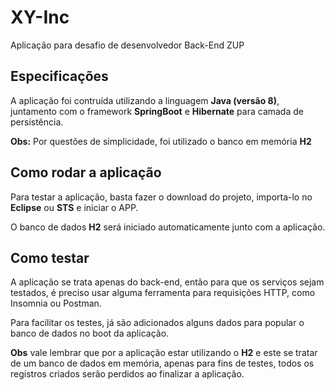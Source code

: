 # XY-Inc
Aplicação para desafio de desenvolvedor Back-End ZUP

## Especificações
A aplicação foi contruída utilizando a linguagem **Java (versão 8)**, juntamento com o framework **SpringBoot**
e **Hibernate** para camada de persistência.

**Obs:** Por questões de simplicidade, foi utilizado o banco em memória **H2**

## Como rodar a aplicação
Para testar a aplicação, basta fazer o download do projeto, importa-lo no **Eclipse** ou **STS** e iniciar o APP.

O banco de dados **H2** será iniciado automaticamente junto com a aplicação. 

## Como testar
A aplicação se trata apenas do back-end, então para que os serviços sejam testados, é preciso usar alguma ferramenta
para requisições HTTP, como Insomnia ou Postman.

Para facilitar os testes, já são adicionados alguns dados para popular o banco de dados no boot da aplicação.

**Obs** vale lembrar que por a aplicação estar utilizando o **H2** e este se tratar de um banco de dados em memória,
apenas para fins de testes, todos os registros criados serão perdidos ao finalizar a aplicação.
